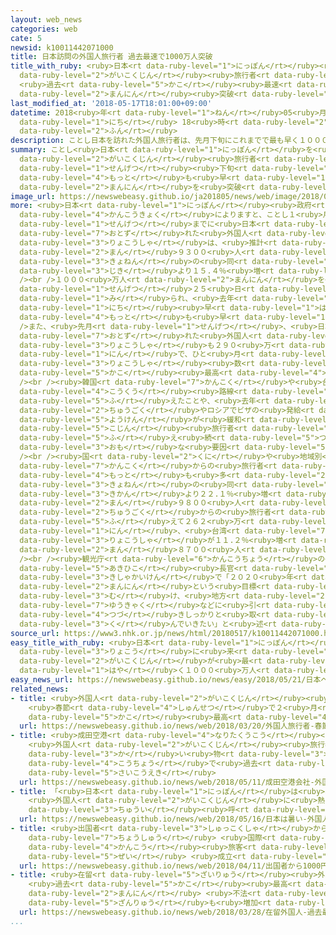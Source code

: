 ```yaml
---
layout: web_news
categories: web
cate: 5
newsid: k10011442071000
title: 日本訪問の外国人旅行者 過去最速で1000万人突破
title_with_ruby: <ruby>日本<rt data-ruby-level="1">にっぽん</rt></ruby><ruby>訪問<rt data-ruby-level="6">ほうもん</rt></ruby>の<ruby>外国人<rt
  data-ruby-level="2">がいこくじん</rt></ruby><ruby>旅行者<rt data-ruby-level="3">りょこうしゃ</rt></ruby>
  <ruby>過去<rt data-ruby-level="5">かこ</rt></ruby><ruby>最速<rt data-ruby-level="4">さいそく</rt></ruby>で1000<ruby>万人<rt
  data-ruby-level="2">まんにん</rt></ruby><ruby>突破<rt data-ruby-level="7">とっぱ</rt></ruby>
last_modified_at: '2018-05-17T18:01:00+09:00'
datetime: 2018<ruby>年<rt data-ruby-level="1">ねん</rt></ruby>05<ruby>月<rt data-ruby-level="1">がつ</rt></ruby>17<ruby>日<rt
  data-ruby-level="1">にち</rt></ruby> 18<ruby>時<rt data-ruby-level="2">じ</rt></ruby>01<ruby>分<rt
  data-ruby-level="2">ふん</rt></ruby>
description: ことし日本を訪れた外国人旅行者は、先月下旬にこれまでで最も早く１０００万人を突破しました。
summary: ことし<ruby>日本<rt data-ruby-level="1">にっぽん</rt></ruby>を<ruby>訪<rt data-ruby-level="7">おとず</rt></ruby>れた<ruby>外国人<rt
  data-ruby-level="2">がいこくじん</rt></ruby><ruby>旅行者<rt data-ruby-level="3">りょこうしゃ</rt></ruby>は、<ruby>先月<rt
  data-ruby-level="1">せんげつ</rt></ruby><ruby>下旬<rt data-ruby-level="7">げじゅん</rt></ruby>にこれまでで<ruby>最<rt
  data-ruby-level="4">もっと</rt></ruby>も<ruby>早<rt data-ruby-level="1">はや</rt></ruby>く１０００<ruby>万人<rt
  data-ruby-level="2">まんにん</rt></ruby>を<ruby>突破<rt data-ruby-level="7">とっぱ</rt></ruby>しました。
image_url: https://newswebeasy.github.io/ja201805/news/web/image/2018/05/17/K10011442071_1805171843_1805171851_01_02.jpg
more: <ruby>日本<rt data-ruby-level="1">にっぽん</rt></ruby><ruby>政府<rt data-ruby-level="5">せいふ</rt></ruby><ruby>観光局<rt
  data-ruby-level="4">かんこうきょく</rt></ruby>によりますと、ことし１<ruby>月<rt data-ruby-level="1">がつ</rt></ruby>から<ruby>先月<rt
  data-ruby-level="1">せんげつ</rt></ruby>までに<ruby>日本<rt data-ruby-level="1">にっぽん</rt></ruby>を<ruby>訪<rt
  data-ruby-level="7">おとず</rt></ruby>れた<ruby>外国人<rt data-ruby-level="2">がいこくじん</rt></ruby><ruby>旅行者<rt
  data-ruby-level="3">りょこうしゃ</rt></ruby>は、<ruby>推計<rt data-ruby-level="6">すいけい</rt></ruby>で１０５１<ruby>万<rt
  data-ruby-level="2">まん</rt></ruby>９３００<ruby>人<rt data-ruby-level="1">にん</rt></ruby>で、<ruby>去年<rt
  data-ruby-level="3">きょねん</rt></ruby>の<ruby>同<rt data-ruby-level="2">おな</rt></ruby>じ<ruby>時期<rt
  data-ruby-level="3">じき</rt></ruby>より１５.４％<ruby>増<rt data-ruby-level="5">ふ</rt></ruby>えました。<br
  /><br />１０００<ruby>万人<rt data-ruby-level="2">まんにん</rt></ruby>を<ruby>突破<rt data-ruby-level="7">とっぱ</rt></ruby>したのは<ruby>先月<rt
  data-ruby-level="1">せんげつ</rt></ruby>２５<ruby>日<rt data-ruby-level="1">にち</rt></ruby>と<ruby>見<rt
  data-ruby-level="1">み</rt></ruby>られ、<ruby>去年<rt data-ruby-level="3">きょねん</rt></ruby>より１８<ruby>日<rt
  data-ruby-level="1">にち</rt></ruby><ruby>早<rt data-ruby-level="1">はや</rt></ruby>く、これまでで<ruby>最<rt
  data-ruby-level="4">もっと</rt></ruby>も<ruby>早<rt data-ruby-level="1">はや</rt></ruby>くなっています。<br
  />また、<ruby>先月<rt data-ruby-level="1">せんげつ</rt></ruby>、<ruby>日本<rt data-ruby-level="1">にっぽん</rt></ruby>を<ruby>訪<rt
  data-ruby-level="7">おとず</rt></ruby>れた<ruby>外国人<rt data-ruby-level="2">がいこくじん</rt></ruby><ruby>旅行者<rt
  data-ruby-level="3">りょこうしゃ</rt></ruby>も２９０<ruby>万<rt data-ruby-level="2">まん</rt></ruby>７００<ruby>人<rt
  data-ruby-level="1">にん</rt></ruby>で、ひと<ruby>月<rt data-ruby-level="1">つき</rt></ruby>の<ruby>旅行者<rt
  data-ruby-level="3">りょこうしゃ</rt></ruby><ruby>数<rt data-ruby-level="2">すう</rt></ruby>としては<ruby>過去<rt
  data-ruby-level="5">かこ</rt></ruby><ruby>最高<rt data-ruby-level="4">さいこう</rt></ruby>となりました。<br
  /><br /><ruby>韓国<rt data-ruby-level="7">かんこく</rt></ruby>や<ruby>台湾<rt data-ruby-level="7">たいわん</rt></ruby>などからの<ruby>航空<rt
  data-ruby-level="4">こうくう</rt></ruby><ruby>路線<rt data-ruby-level="3">ろせん</rt></ruby>が<ruby>増<rt
  data-ruby-level="5">ふ</rt></ruby>えたことや、<ruby>去年<rt data-ruby-level="3">きょねん</rt></ruby>、<ruby>中国<rt
  data-ruby-level="2">ちゅうごく</rt></ruby>やロシアでビザの<ruby>発給<rt data-ruby-level="4">はっきゅう</rt></ruby><ruby>要件<rt
  data-ruby-level="5">ようけん</rt></ruby>が<ruby>緩和<rt data-ruby-level="7">かんわ</rt></ruby>され、<ruby>個人<rt
  data-ruby-level="5">こじん</rt></ruby><ruby>旅行者<rt data-ruby-level="3">りょこうしゃ</rt></ruby>が<ruby>増<rt
  data-ruby-level="5">ふ</rt></ruby>え<ruby>続<rt data-ruby-level="5">つづ</rt></ruby>けていることなどが<ruby>主<rt
  data-ruby-level="3">おも</rt></ruby>な<ruby>要因<rt data-ruby-level="5">よういん</rt></ruby>です。<br
  /><br /><ruby>国<rt data-ruby-level="2">くに</rt></ruby>や<ruby>地域別<rt data-ruby-level="6">ちいきべつ</rt></ruby>では<ruby>韓国<rt
  data-ruby-level="7">かんこく</rt></ruby>からの<ruby>旅行者<rt data-ruby-level="3">りょこうしゃ</rt></ruby>が<ruby>最<rt
  data-ruby-level="4">もっと</rt></ruby>も<ruby>多<rt data-ruby-level="2">おお</rt></ruby>く、<ruby>去年<rt
  data-ruby-level="3">きょねん</rt></ruby>の<ruby>同<rt data-ruby-level="2">おな</rt></ruby>じ<ruby>期間<rt
  data-ruby-level="3">きかん</rt></ruby>より２２.１％<ruby>増<rt data-ruby-level="5">ふ</rt></ruby>えて２７６<ruby>万<rt
  data-ruby-level="2">まん</rt></ruby>９８００<ruby>人<rt data-ruby-level="1">にん</rt></ruby>、<ruby>中国<rt
  data-ruby-level="2">ちゅうごく</rt></ruby>からの<ruby>旅行者<rt data-ruby-level="3">りょこうしゃ</rt></ruby>が２０.６％<ruby>増<rt
  data-ruby-level="5">ふ</rt></ruby>えて２６２<ruby>万<rt data-ruby-level="2">まん</rt></ruby>６９００<ruby>人<rt
  data-ruby-level="1">にん</rt></ruby>、<ruby>台湾<rt data-ruby-level="7">たいわん</rt></ruby>からの<ruby>旅行者<rt
  data-ruby-level="3">りょこうしゃ</rt></ruby>が１１.２％<ruby>増<rt data-ruby-level="5">ふ</rt></ruby>えて１６０<ruby>万<rt
  data-ruby-level="2">まん</rt></ruby>８７００<ruby>人<rt data-ruby-level="1">にん</rt></ruby>などとなっています。<br
  /><br /><ruby>観光庁<rt data-ruby-level="6">かんこうちょう</rt></ruby>の<ruby>田村<rt data-ruby-level="1">たむら</rt></ruby><ruby>明比古<rt
  data-ruby-level="5">あきひこ</rt></ruby><ruby>長官<rt data-ruby-level="4">ちょうかん</rt></ruby>は<ruby>記者会見<rt
  data-ruby-level="3">きしゃかいけん</rt></ruby>で「２０２０<ruby>年<rt data-ruby-level="1">ねん</rt></ruby>までに４０００<ruby>万人<rt
  data-ruby-level="2">まんにん</rt></ruby>という<ruby>目標<rt data-ruby-level="4">もくひょう</rt></ruby>に<ruby>向<rt
  data-ruby-level="3">む</rt></ruby>け、<ruby>地方<rt data-ruby-level="2">ちほう</rt></ruby>への<ruby>誘客<rt
  data-ruby-level="7">ゆうきゃく</rt></ruby>などに<ruby>引<rt data-ruby-level="4">ひ</rt></ruby>き<ruby>続<rt
  data-ruby-level="4">つづ</rt></ruby>きしっかりと<ruby>取<rt data-ruby-level="3">と</rt></ruby>り<ruby>組<rt
  data-ruby-level="3">く</rt></ruby>んでいきたい」と<ruby>述<rt data-ruby-level="5">の</rt></ruby>べました。
source_url: https://www3.nhk.or.jp/news/html/20180517/k10011442071000.html
easy_title_with_ruby: <ruby>日本<rt data-ruby-level="1">にっぽん</rt></ruby>へ<ruby>旅行<rt
  data-ruby-level="3">りょこう</rt></ruby>に<ruby>来<rt data-ruby-level="2">き</rt></ruby>た<ruby>外国人<rt
  data-ruby-level="2">がいこくじん</rt></ruby>が<ruby>最<rt data-ruby-level="4">もっと</rt></ruby>も<ruby>早<rt
  data-ruby-level="1">はや</rt></ruby>く１０００<ruby>万人<rt data-ruby-level="2">まんにん</rt></ruby>になる
easy_news_url: https://newswebeasy.github.io/news/easy/2018/05/21/日本へ旅行に来た外国人が最も早く1000万人になる
related_news:
- title: <ruby>外国人<rt data-ruby-level="2">がいこくじん</rt></ruby><ruby>旅行者<rt data-ruby-level="3">りょこうしゃ</rt></ruby>
    <ruby>春節<rt data-ruby-level="4">しゅんせつ</rt></ruby>で２<ruby>月<rt data-ruby-level="1">がつ</rt></ruby>としては<ruby>過去<rt
    data-ruby-level="5">かこ</rt></ruby><ruby>最高<rt data-ruby-level="4">さいこう</rt></ruby>に
  url: https://newswebeasy.github.io/news/web/2018/03/20/外国人旅行者-春節で2月としては過去最高に
- title: <ruby>成田空港<rt data-ruby-level="4">なりたくうこう</rt></ruby><ruby>会社<rt data-ruby-level="2">がいしゃ</rt></ruby>
    <ruby>外国人<rt data-ruby-level="2">がいこくじん</rt></ruby><ruby>旅行者<rt data-ruby-level="3">りょこうしゃ</rt></ruby>の<ruby>買<rt
    data-ruby-level="3">か</rt></ruby>い<ruby>物<rt data-ruby-level="3">もの</rt></ruby><ruby>好調<rt
    data-ruby-level="4">こうちょう</rt></ruby>で<ruby>過去<rt data-ruby-level="5">かこ</rt></ruby><ruby>最高益<rt
    data-ruby-level="5">さいこうえき</rt></ruby>
  url: https://newswebeasy.github.io/news/web/2018/05/11/成田空港会社-外国人旅行者の買い物好調で過去最高益
- title: 「<ruby>日本<rt data-ruby-level="1">にっぽん</rt></ruby>は<ruby>暑<rt data-ruby-level="3">あつ</rt></ruby>い！」
    <ruby>外国人<rt data-ruby-level="2">がいこくじん</rt></ruby>に<ruby>熱中症<rt data-ruby-level="7">ねっちゅうしょう</rt></ruby><ruby>注意<rt
    data-ruby-level="3">ちゅうい</rt></ruby><ruby>呼<rt data-ruby-level="6">よ</rt></ruby>びかけ
  url: https://newswebeasy.github.io/news/web/2018/05/16/日本は暑い-外国人に熱中症注意呼びかけ
- title: <ruby>出国者<rt data-ruby-level="3">しゅっこくしゃ</rt></ruby>から1000<ruby>円<rt data-ruby-level="1">えん</rt></ruby><ruby>徴収<rt
    data-ruby-level="7">ちょうしゅう</rt></ruby> <ruby>国際<rt data-ruby-level="5">こくさい</rt></ruby><ruby>観光<rt
    data-ruby-level="4">かんこう</rt></ruby><ruby>旅客<rt data-ruby-level="7">りょかく</rt></ruby><ruby>税<rt
    data-ruby-level="5">ぜい</rt></ruby> <ruby>成立<rt data-ruby-level="4">せいりつ</rt></ruby>
  url: https://newswebeasy.github.io/news/web/2018/04/11/出国者から1000円徴収-国際観光旅客税-成立
- title: <ruby>在留<rt data-ruby-level="5">ざいりゅう</rt></ruby><ruby>外国人<rt data-ruby-level="2">がいこくじん</rt></ruby>
    <ruby>過去<rt data-ruby-level="5">かこ</rt></ruby><ruby>最高<rt data-ruby-level="4">さいこう</rt></ruby>の256<ruby>万人<rt
    data-ruby-level="2">まんにん</rt></ruby> <ruby>不法<rt data-ruby-level="4">ふほう</rt></ruby><ruby>残留<rt
    data-ruby-level="5">ざんりゅう</rt></ruby>も<ruby>増加<rt data-ruby-level="5">ぞうか</rt></ruby>
  url: https://newswebeasy.github.io/news/web/2018/03/28/在留外国人-過去最高の256万人-不法残留も増加
...
```

